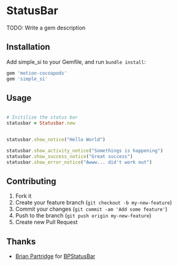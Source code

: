 # StatusBar

TODO: Write a gem description

## Installation

Add simple_si to your Gemfile, and run `bundle install`:
```ruby
gem 'motion-cocoapods'
gem 'simple_si'
```

## Usage

``` ruby

# Initilize the status bar
statusbar = Statusbar.new


statusbar.show_notice("Hello World")

statusbar.show_activity_notice("Somethings is happening")
statusbar.show_success_notice("Great success")
statusbar.show_error_notice("Awww... did't work out")

```

## Contributing

1. Fork it
2. Create your feature branch (`git checkout -b my-new-feature`)
3. Commit your changes (`git commit -am 'Add some feature'`)
4. Push to the branch (`git push origin my-new-feature`)
5. Create new Pull Request

## Thanks

* [Brian Partridge](https://github.com/brianpartridge) for [BPStatusBar](https://github.com/brianpartridge/BPStatusBar)